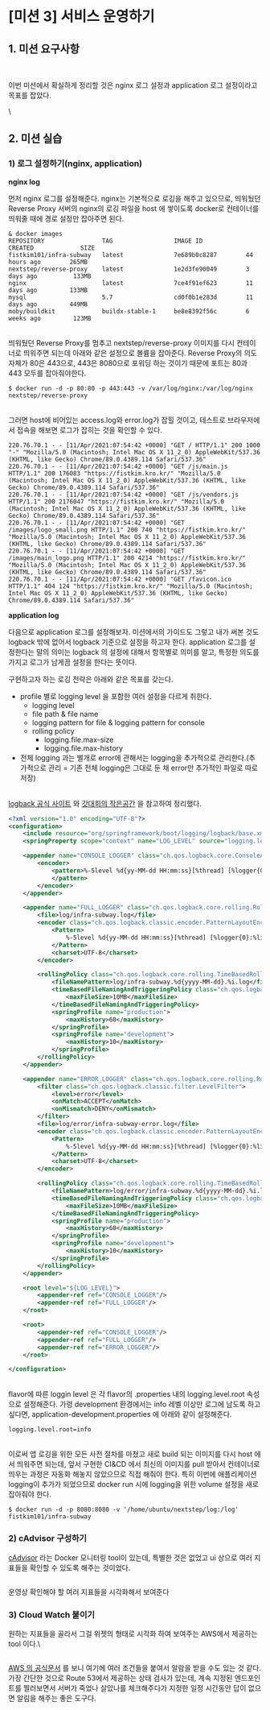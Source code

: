 # \[미션 3] 서비스 운영하기

## 1. 미션 요구사항 <a href="#1" id="1"></a>



<figure><img src="../../.gitbook/assets/image (6) (5).png" alt=""><figcaption></figcaption></figure>

\
이번 미션에서 확실하게 정리할 것은 nginx 로그 설정과 application 로그 설정이라고 목표를 잡았다.

\


## 2. 미션 실습 <a href="#2" id="2"></a>

### &#x20;**1) 로그 설정하기(nginx, application)**

**nginx log**

먼저 nginx 로그를 설정해준다. nginx는 기본적으로 로깅을 해주고 있으므로, 띄워뒀던 Reverse Proxy 서버의 nginx의 로깅 파일을 host 에 쌓이도록 docker로 컨테이너를 띄워줄 때에 경로 설정만 잡아주면 된다.

```
& docker images
REPOSITORY                TAG                 IMAGE ID            CREATED             SIZE
fistkim101/infra-subway   latest              7e689b0c8287        44 hours ago        265MB
nextstep/reverse-proxy    latest              1e2d3fe90049        3 days ago          133MB
nginx                     latest              7ce4f91ef623        11 days ago         133MB
mysql                     5.7                 cd0f0b1e283d        11 days ago         449MB
moby/buildkit             buildx-stable-1     be8e8392f56c        6 weeks ago         123MB
```

\
띄워뒀던 Reverse Proxy를 멈추고 nextstep/reverse-proxy 이미지를 다시 컨테이너로 띄워주면 되는데 아래와 같은 설정으로 볼륨을 잡아준다. Reverse Proxy의 의도 자체가 80은 443으로, 443은 8080으로 포워딩 하는 것이기 때문에 포트는 80과 443 모두를 잡아줘야한다.

```
$ docker run -d -p 80:80 -p 443:443 -v /var/log/nginx:/var/log/nginx nextstep/reverse-proxy
```

\
그러면 host에 비어있는 access.log와 error.log가 잡힐 것이고, 테스트로 브라우저에서 접속을 해보면 로그가 잡히는 것을 확인할 수 있다.

```
220.76.70.1 - - [11/Apr/2021:07:54:42 +0000] "GET / HTTP/1.1" 200 1000 "-" "Mozilla/5.0 (Macintosh; Intel Mac OS X 11_2_0) AppleWebKit/537.36 (KHTML, like Gecko) Chrome/89.0.4389.114 Safari/537.36"
220.76.70.1 - - [11/Apr/2021:07:54:42 +0000] "GET /js/main.js HTTP/1.1" 200 176083 "https://fistkim.kro.kr/" "Mozilla/5.0 (Macintosh; Intel Mac OS X 11_2_0) AppleWebKit/537.36 (KHTML, like Gecko) Chrome/89.0.4389.114 Safari/537.36"
220.76.70.1 - - [11/Apr/2021:07:54:42 +0000] "GET /js/vendors.js HTTP/1.1" 200 2176047 "https://fistkim.kro.kr/" "Mozilla/5.0 (Macintosh; Intel Mac OS X 11_2_0) AppleWebKit/537.36 (KHTML, like Gecko) Chrome/89.0.4389.114 Safari/537.36"
220.76.70.1 - - [11/Apr/2021:07:54:42 +0000] "GET /images/logo_small.png HTTP/1.1" 200 740 "https://fistkim.kro.kr/" "Mozilla/5.0 (Macintosh; Intel Mac OS X 11_2_0) AppleWebKit/537.36 (KHTML, like Gecko) Chrome/89.0.4389.114 Safari/537.36"
220.76.70.1 - - [11/Apr/2021:07:54:42 +0000] "GET /images/main_logo.png HTTP/1.1" 200 4214 "https://fistkim.kro.kr/" "Mozilla/5.0 (Macintosh; Intel Mac OS X 11_2_0) AppleWebKit/537.36 (KHTML, like Gecko) Chrome/89.0.4389.114 Safari/537.36"
220.76.70.1 - - [11/Apr/2021:07:54:42 +0000] "GET /favicon.ico HTTP/1.1" 404 124 "https://fistkim.kro.kr/" "Mozilla/5.0 (Macintosh; Intel Mac OS X 11_2_0) AppleWebKit/537.36 (KHTML, like Gecko) Chrome/89.0.4389.114 Safari/537.36"
```



**application log**

다음으로 application 로그를 설정해보자. 미션에서의 가이드도 그렇고 내가 써본 것도 logback 밖에 없어서 logback 기준으로 설정을 하고자 한다. application 로그를 설정한다는 말의 의미는 logback 의 설정에 대해서 항목별로 의미를 알고, 특정한 의도를 가지고 로그가 남게끔 설정을 한다는 뜻이다.

구현하고자 하는 로깅 전략은 아래와 같은 목표를 갖는다.

* profile 별로 logging level 을 포함한 여러 설정을 다르게 취한다.
  * logging level
  * file path & file name
  * logging pattern for file & logging pattern for console
  * rolling policy
    * logging.file.max-size
    * logging.file.max-history
* 전체 logging 과는 별개로 error에 관해서는 logging을 추가적으로 관리한다.(추가적으로 관리 = 기존 전체 logging은 그대로 둔 채 error만 추가적인 파일로 따로 저장)

\
[logback 공식 사이트](https://docs.spring.io/spring-boot/docs/2.2.7.RELEASE/reference/html/spring-boot-features.html#boot-features-logging) 와 [갓대희의 작은공간](https://goddaehee.tistory.com/206) 을 참고하여 정리했다.

```xml
<?xml version="1.0" encoding="UTF-8"?>
<configuration>
    <include resource="org/springframework/boot/logging/logback/base.xml"/>
    <springProperty scope="context" name="LOG_LEVEL" source="logging.level.root"/>

    <appender name="CONSOLE_LOGGER" class="ch.qos.logback.core.ConsoleAppender">
        <encoder>
            <pattern>%-5level %d{yy-MM-dd HH:mm:ss}[%thread] [%logger{0}:%line] - %msg%n
            </pattern>
        </encoder>
    </appender>

    <appender name="FULL_LOGGER" class="ch.qos.logback.core.rolling.RollingFileAppender">
        <file>log/infra-subway.log</file>
        <encoder class="ch.qos.logback.classic.encoder.PatternLayoutEncoder">
            <Pattern>
                %-5level %d{yy-MM-dd HH:mm:ss}[%thread] [%logger{0}:%line] - %msg%n
            </Pattern>
            <charset>UTF-8</charset>
        </encoder>

        <rollingPolicy class="ch.qos.logback.core.rolling.TimeBasedRollingPolicy">
            <fileNamePattern>log/infra-subway.%d{yyyy-MM-dd}.%i.log</fileNamePattern>
            <timeBasedFileNamingAndTriggeringPolicy class="ch.qos.logback.core.rolling.SizeAndTimeBasedFNATP">
                <maxFileSize>10MB</maxFileSize>
            </timeBasedFileNamingAndTriggeringPolicy>
            <springProfile name="production">
                <maxHistory>60</maxHistory>
            </springProfile>
            <springProfile name="development">
                <maxHistory>10</maxHistory>
            </springProfile>
        </rollingPolicy>
    </appender>

    <appender name="ERROR_LOGGER" class="ch.qos.logback.core.rolling.RollingFileAppender">
        <filter class="ch.qos.logback.classic.filter.LevelFilter">
            <level>error</level>
            <onMatch>ACCEPT</onMatch>
            <onMismatch>DENY</onMismatch>
        </filter>
        <file>log/error/infra-subway-error.log</file>
        <encoder class="ch.qos.logback.classic.encoder.PatternLayoutEncoder">
            <Pattern>
                %-5level %d{yy-MM-dd HH:mm:ss}[%thread] [%logger{0}:%line] - %msg%n
            </Pattern>
            <charset>UTF-8</charset>
        </encoder>

        <rollingPolicy class="ch.qos.logback.core.rolling.TimeBasedRollingPolicy">
            <fileNamePattern>log/error/infra-subway.%d{yyyy-MM-dd}.%i.log</fileNamePattern>
            <timeBasedFileNamingAndTriggeringPolicy class="ch.qos.logback.core.rolling.SizeAndTimeBasedFNATP">
                <maxFileSize>10MB</maxFileSize>
            </timeBasedFileNamingAndTriggeringPolicy>
            <springProfile name="production">
                <maxHistory>60</maxHistory>
            </springProfile>
            <springProfile name="development">
                <maxHistory>10</maxHistory>
            </springProfile>
        </rollingPolicy>
    </appender>

    <root level="${LOG_LEVEL}">
        <appender-ref ref="CONSOLE_LOGGER"/>
        <appender-ref ref="FULL_LOGGER"/>
    </root>

    <root>
        <appender-ref ref="CONSOLE_LOGGER"/>
        <appender-ref ref="FULL_LOGGER"/>
        <appender-ref ref="ERROR_LOGGER"/>
    </root>

</configuration>
```

\
flavor에 따른 loggin level 은 각 flavor의 .properties 내의 logging.level.root 속성으로 설정해준다. 가령 development 환경에서는 info 레벨 이상만 로그에 남도록 하고 싶다면, application-development.properties 에 아래와 같이 설정해준다.

```
logging.level.root=info
```

\
이로써 앱 로깅을 위한 모든 사전 절차를 마쳤고 새로 build 되는 이미지를 다시 host 에서 띄워주면 되는데, 앞서 구현한 CI\&CD 에서 최신의 이미지를 pull 받아서 컨테이너로 띄우는 과정은 자동화 해놓지 않았으므로 직접 해줘야 한다. 특히 이번에 애플리케이션 logging이 추가가 되었으므로 docker run 시에 logging을 위한 volume 설정을 새로 잡아줘야 한다.

```
$ docker run -d -p 8080:8080 -v '/home/ubuntu/nextstep/log:/log' fistkim101/infra-subway
```



### **2) cAdvisor 구성하기**

[cAdvisor](https://github.com/google/cadvisor) 라는 Docker 모니터링 tool이 있는데, 특별한 것은 없었고 ui 상으로 여러 지표들을 확인할 수 있도록 해주는 것이었다.

<figure><img src="../../.gitbook/assets/image (3) (1) (2).png" alt=""><figcaption></figcaption></figure>

운영상 확인해야 할 여러 지표들을 시각화해서 보여준다



### **3) Cloud Watch 붙이기**

원하는 지표들을 골라서 그걸 위젯의 형태로 시각화 하여 보여주는 AWS에서 제공하는 tool 이다.\


<figure><img src="../../.gitbook/assets/image (83).png" alt=""><figcaption></figcaption></figure>

[AWS 의 공식문서](https://docs.aws.amazon.com/ko\_kr/Route53/latest/DeveloperGuide/dns-failover.html) 를 보니 여기에 여러 조건들을 붙여서 알람을 받을 수도 있는 것 같다. 가장 간단한 것으로 Route 53에서 제공하는 상태 검사가 있는데, 계속 지정된 엔드포인트를 찔러보면서 서버가 죽었나 살았나를 체크해주다가 지정한 일정 시간동안 답이 없으면 알림을 해주는 좋은 도구다.
